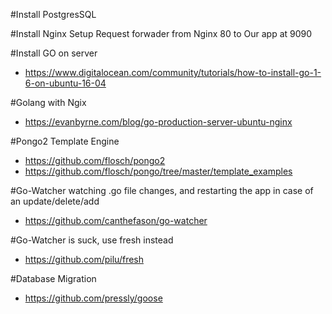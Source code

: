 #Install PostgresSQL

#Install Nginx
Setup Request forwader from Nginx 80 to Our app at 9090
 
#Install GO on server
- https://www.digitalocean.com/community/tutorials/how-to-install-go-1-6-on-ubuntu-16-04

#Golang with Ngix
- https://evanbyrne.com/blog/go-production-server-ubuntu-nginx

#Pongo2 Template Engine
- https://github.com/flosch/pongo2
- https://github.com/flosch/pongo/tree/master/template_examples

#Go-Watcher watching .go file changes, and restarting the app in case of an update/delete/add
- https://github.com/canthefason/go-watcher

#Go-Watcher is suck, use fresh instead
- https://github.com/pilu/fresh

#Database Migration
- https://github.com/pressly/goose

